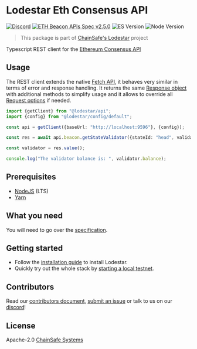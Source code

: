 # Lodestar Eth Consensus API

[![Discord](https://img.shields.io/discord/593655374469660673.svg?label=Discord&logo=discord)](https://discord.gg/aMxzVcr)
[![ETH Beacon APIs Spec v2.5.0](https://img.shields.io/badge/ETH%20beacon--APIs-2.5.0-blue)](https://github.com/ethereum/beacon-APIs/releases/tag/v2.5.0)
![ES Version](https://img.shields.io/badge/ES-2021-yellow)
![Node Version](https://img.shields.io/badge/node-22.x-green)

> This package is part of [ChainSafe's Lodestar](https://lodestar.chainsafe.io) project

Typescript REST client for the [Ethereum Consensus API](https://github.com/ethereum/beacon-apis)

## Usage

The REST client extends the native [Fetch API](https://developer.mozilla.org/en-US/docs/Web/API/Fetch_API), it behaves very similar in terms of error and response handling. It returns the same [Response object](https://developer.mozilla.org/en-US/docs/Web/API/Response) with additional methods to simplify usage and it allows to override all [Request options](https://developer.mozilla.org/en-US/docs/Web/API/Request/Request#options) if needed.

```typescript
import {getClient} from "@lodestar/api";
import {config} from "@lodestar/config/default";

const api = getClient({baseUrl: "http://localhost:9596"}, {config});

const res = await api.beacon.getStateValidator({stateId: "head", validatorId: 0});

const validator = res.value();

console.log("The validator balance is: ", validator.balance);
```

## Prerequisites

- [NodeJS](https://nodejs.org/) (LTS)
- [Yarn](https://classic.yarnpkg.com/lang/en/)

## What you need

You will need to go over the [specification](https://github.com/ethereum/beacon-apis).

## Getting started

- Follow the [installation guide](https://chainsafe.github.io/lodestar/) to install Lodestar.
- Quickly try out the whole stack by [starting a local testnet](https://chainsafe.github.io/lodestar/contribution/advanced-topics/setting-up-a-testnet/).

## Contributors

Read our [contributors document](/CONTRIBUTING.md), [submit an issue](https://github.com/ChainSafe/lodestar/issues/new/choose) or talk to us on our [discord](https://discord.gg/yjyvFRP)!

## License

Apache-2.0 [ChainSafe Systems](https://chainsafe.io)
